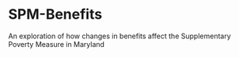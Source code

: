 # SPM-Benefits
An exploration of how changes in benefits affect the Supplementary Poverty Measure in Maryland
